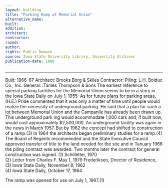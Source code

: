 ```yaml
---
layout: building
title: "Parking Ramp at Memorial Union"
alternative_name: 
built: 
addition:
architect: 
contractor: 
razed: 
author:
rights: Public Domain
source: Iowa State University Library, University Archives
publication-date: 1980 
---
```

---

Built: 1966-67 Architect: Brooks Borg & Skiles Contractor: Piling: L.H. Bolduc Co., Inc. 
General: .Tames Thompson & Sons 
The earliest reference to special parking facilities for the Memorial Union seems to be in a story in the Iowa State Daily on July 1, 1955: 
As for future plans for parking areas, (H.E.) Pride commented 
that it was only a matter of time until people would realize the 
necessity of underground parking. 
He said that a plan for such a lot between Memorial Union and 
the Campanile has already been drawn up. This underground park 
ing would accommodate 1,000 cars and, if built now, would cost 
approximately $2,500,000. 
An underground facility was again in the news in March 1957. But by 1962 the concept had shifted to construction of a ramp.(3) In 1964 the architects began preliminary studies for a ramp.(4) The Board of Regents recommended and the State Executive Council approved transfer of title to the land needed for the site and in Tanuary 1966 the piling contract was awarded. Two months later the contract for general construction was signed. 
(1)  Schilletter, 1970  
(2)  Letter from Charles F. May 1, 1979  Frederiksen, Director of Residence,  
(3)  Iowa State Daily,  November 8,  1962  
(4)  Iowa State Daily,  October 17,  1964  

The ramp was opened for use on July 1, 1967.(1)